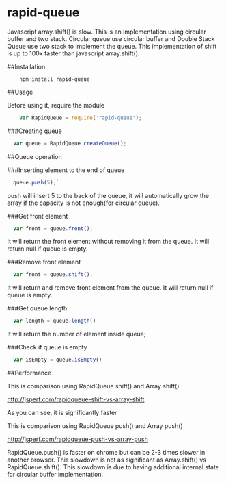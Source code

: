 rapid-queue
=============
Javascript array.shift() is slow. This is an implementation using circular buffer and two stack. Circular queue use circular buffer and Double Stack Queue use two stack to implement the queue. This implementation of shift is up to 100x faster than javascript array.shift().

##Installation

```shell
	npm install rapid-queue
```

##Usage

Before using it, require the module

```js
	var RapidQueue = require('rapid-queue');
```

###Creating queue

```js
  var queue = RapidQueue.createQueue();
```

##Queue operation


###Inserting element to the end of queue

```js
  queue.push(5);`
```

push will insert 5 to the back of the queue, it will automatically grow the array if the capacity is not enough(for circular queue).

###Get front element

```js
  var front = queue.front();
```

It will return the front element without removing it from the queue. It will return null if queue is empty.

###Remove front element

```js
  var front = queue.shift();
```

It will return and remove front element from the queue. It will return null if queue is empty.

###Get queue length

```js
  var length = queue.length()
```

It will return the number of element inside queue;

###Check if queue is empty

```js
  var isEmpty = queue.isEmpty()
```

##Performance

This is comparison using RapidQueue shift() and Array shift()

http://jsperf.com/rapidqueue-shift-vs-array-shift

As you can see, it is significantly faster

This is comparison using RapidQueue push() and Array push()

http://jsperf.com/rapidqueue-push-vs-array-push

RapidQueue.push() is faster on chrome but can be 2-3 times slower in another browser. This slowdown is not as significant as Array.shift() vs RapidQueue.shift(). This slowdown is due to having additional internal state for circular buffer implementation.


